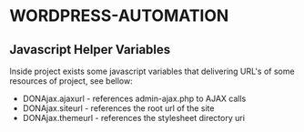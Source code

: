 # WORDPRESS-AUTOMATION

## Javascript Helper Variables

Inside project exists some javascript variables that delivering URL's of some resources of project, see bellow:

*    DONAjax.ajaxurl - references admin-ajax.php to AJAX calls
*    DONAjax.siteurl - references the root url of the site
*    DONAjax.themeurl - references the stylesheet directory uri